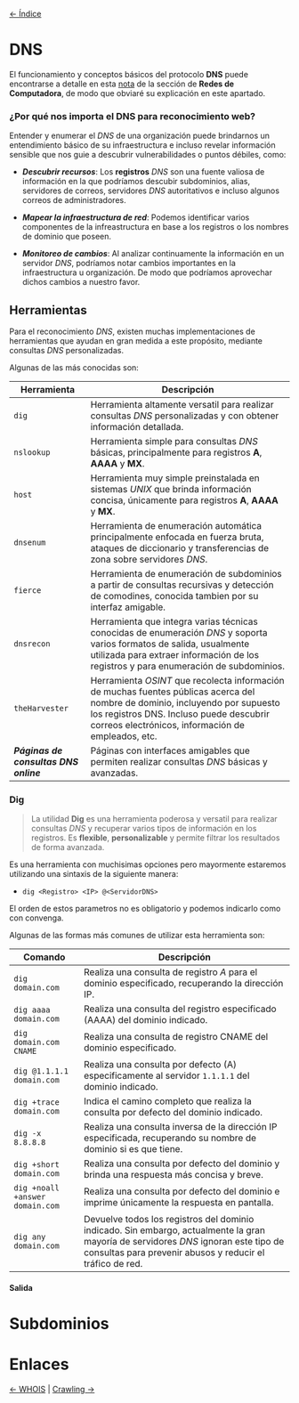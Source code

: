 [<- Índice](../WebHacking.md)
# DNS

El funcionamiento y conceptos básicos del protocolo **DNS** puede encontrarse a detalle en esta [nota](../../RedesComputadora/apuntes/Redes_dns.md) de la sección de **Redes de Computadora**, de modo que obviaré su explicación en este apartado.

### ¿Por qué nos importa el DNS para reconocimiento web?

Entender y enumerar el *DNS* de una organización puede brindarnos un entendimiento básico de su infraestructura e incluso revelar información sensible que nos guie a descubrir vulnerabilidades o puntos débiles, como:

- ***Descubrir recursos***: Los **registros** *DNS* son una fuente valiosa de información en la que podríamos descubir subdominios, alias, servidores de correos, servidores *DNS* autoritativos e incluso algunos correos de administradores.

- ***Mapear la infraestructura de red***: Podemos identificar varios componentes de la infreastructura en base a los registros o los nombres de dominio que poseen.

- ***Monitoreo de cambios***: Al analizar continuamente la información en un servidor *DNS*, podríamos notar cambios importantes en la infraestructura u organización. De modo que podríamos aprovechar dichos cambios a nuestro favor.

## Herramientas

Para el reconocimiento *DNS*, existen muchas implementaciones de herramientas que ayudan en gran medida a este propósito, mediante consultas *DNS* personalizadas.

Algunas de las más conocidas son:

| Herramienta                           | Descripción                                                                                                                                                                                                                    |
| ------------------------------------- | ------------------------------------------------------------------------------------------------------------------------------------------------------------------------------------------------------------------------------ |
| `dig`                                 | Herramienta altamente versatil para realizar consultas *DNS* personalizadas y con obtener información detallada.                                                                                                               |
| `nslookup`                            | Herramienta simple para consultas *DNS* básicas, principalmente para registros **A**, **AAAA** y **MX**.                                                                                                                       |
| `host`                                | Herramienta muy simple preinstalada en sistemas *UNIX* que brinda información concisa, únicamente para registros **A**, **AAAA** y **MX**.                                                                                     |
| `dnsenum`                             | Herramienta de enumeración automática principalmente enfocada en fuerza bruta, ataques de diccionario y transferencias de zona sobre servidores *DNS*.                                                                         |
| `fierce`                              | Herramienta de enumeración de subdominios a partir de consultas recursivas y detección de comodines, conocida tambien por su interfaz amigable.                                                                                |
| `dnsrecon`                            | Herramienta que integra varias técnicas conocidas de enumeración *DNS* y soporta varios formatos de salida, usualmente utilizada para extraer información de los registros y para enumeración de subdominios.                  |
| `theHarvester`                        | Herramienta *OSINT* que recolecta información de muchas fuentes públicas acerca del nombre de dominio, incluyendo por supuesto los registros DNS. Incluso puede descubrir correos electrónicos, información de empleados, etc. |
| ***Páginas de consultas DNS online*** | Páginas con interfaces amigables que permiten realizar consultas *DNS* básicas y avanzadas.                                                                                                                                    |

### Dig

> La utilidad **Dig** es una herramienta poderosa y versatil para realizar consultas *DNS* y recuperar varios tipos de información en los registros. Es **flexible**, **personalizable** y permite filtrar los resultados de forma avanzada.

Es una herramienta con muchisimas opciones pero mayormente estaremos utilizando una sintaxis de la siguiente manera:

- `dig <Registro> <IP> @<ServidorDNS>`

El orden de estos parametros no es obligatorio y podemos indicarlo como con convenga.

Algunas de las formas más comunes de utilizar esta herramienta son:

| Comando                         | Descripción                                                                                                                                                                                      |
| ------------------------------- | ------------------------------------------------------------------------------------------------------------------------------------------------------------------------------------------------ |
| `dig domain.com`                | Realiza una consulta de registro *A* para el dominio especificado, recuperando la dirección IP.                                                                                                  |
| `dig aaaa domain.com`           | Realiza una consulta del registro especificado (AAAA) del dominio indicado.                                                                                                                      |
| `dig domain.com CNAME`          | Realiza una consulta de registro CNAME del dominio especificado.                                                                                                                                 |
| `dig @1.1.1.1 domain.com`       | Realiza una consulta por defecto (A) especificamente al servidor `1.1.1.1` del dominio indicado.                                                                                                 |
| `dig +trace domain.com`         | Indica el camino completo que realiza la consulta por defecto del dominio indicado.                                                                                                              |
| `dig -x 8.8.8.8`                | Realiza una consulta inversa de la dirección IP especificada, recuperando su nombre de dominio si es que tiene.                                                                                  |
| `dig +short domain.com`         | Realiza una consulta por defecto del dominio y brinda una respuesta más concisa y breve.                                                                                                         |
| `dig +noall +answer domain.com` | Realiza una consulta por defecto del dominio e imprime únicamente la respuesta en pantalla.                                                                                                      |
| `dig any domain.com`            | Devuelve todos los registros del dominio indicado. Sin embargo, actualmente la gran mayoría de servidores *DNS* ignoran este tipo de consultas para prevenir abusos y reducir el tráfico de red. |

#### Salida

# Subdominios

# Enlaces

[<- WHOIS](web_whois.md) | [Crawling ->](web_crawling.md)